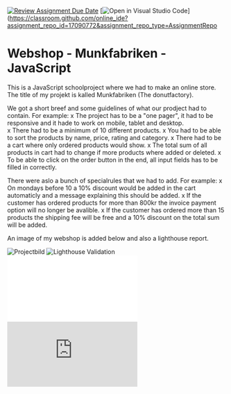 [![Review Assignment Due Date](https://classroom.github.com/assets/deadline-readme-button-22041afd0340ce965d47ae6ef1cefeee28c7c493a6346c4f15d667ab976d596c.svg)](https://classroom.github.com/a/P54kDXVP)
[![Open in Visual Studio Code](https://classroom.github.com/assets/open-in-vscode-2e0aaae1b6195c2367325f4f02e2d04e9abb55f0b24a779b69b11b9e10269abc.svg)](https://classroom.github.com/online_ide?assignment_repo_id=17090772&assignment_repo_type=AssignmentRepo


# Webshop - Munkfabriken - JavaScript</h1>

This is a JavaScript schoolproject where we had to make an online store.
The title of my projekt is kalled Munkfabriken (The donutfactory). 

We got a short breef and some guidelines of what our prodject had to contain. For example:
x The project has to be a "one pager", it had to be responsive and it hade to work on mobile, tablet and desktop.  
x There had to be a minimum of 10 different products.
x You had to be able to sort the products by name, price, rating and category. 
x There had to be a cart where only ordered products would show. 
x The total sum of all products in cart had to change if more products where added or deleted. 
x To be able to click on the order button in the end, all input fields has to be filled in correctly.  

There were aslo a bunch of specialrules that we had to add. For example: 
x On mondays before 10 a 10% discount would be added in the cart automaticly and a message explaining this should be added. 
x If the customer has ordered products for more than 800kr the invoice payment option will no longer be avalible. 
x If the customer has ordered more than 15 products the shipping fee will be free and a 10% discount on the total sum will be added.

An image of my webshop is added below and also a lighthouse report. 



![Projectbild](https://github.com/Medieinstitutet/fed24d-js-intro-inl-1-webshop-Biehlen/blob/main/assets/Munkfabriken.png)
![Lighthouse Validation](Validering/Skärmavbild%202024-12-08%20kl.%2018.26.01.png)
![HTML validation](Validering/Html-validering.pdf)
![CSS validation](https://github.com/Medieinstitutet/fed24d-js-intro-inl-1-webshop-Biehlen/blob/main/Validering/CSS-validering.pdf)
